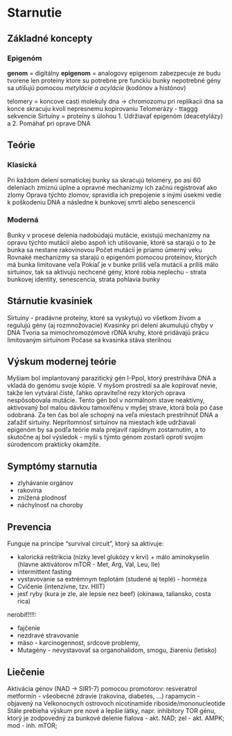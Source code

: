# Starnutie

## Základné koncepty

### Epigenóm
**genom** = digitálny
**epigenom** = analogovy
epigenom zabezpecuje ze budu tvorene len proteiny ktore su potrebne pre funckiu bunky
nepotrebné gény sa *utíšujú* pomocou *metylácie a acylácie* (kodónov a histónov)

telomery = koncove casti molekuly dna -> chromozomu
pri replikacii dna sa konce skracuju kvoli nepresnemu kopirovaniu
Telomerázy - ttaggg sekvencie
Sirtuíny = proteíny s úlohou 1. Udržiavať epigenóm (deacetylázy) a 2. Pomáhať pri oprave DNA

## Teórie
### Klasická
Pri každom delení somatickej bunky sa skracujú teloméry, po asi 60 deleniach zmiznú úplne a opravné mechanizmy ich začnú registrovať ako zlomy
Oprava týchto zlomov, spravidla ich prepojenie s inými úsekmi vedie k poškodeniu DNA a následne k bunkovej smrti alebo senescencii

### Moderná
Bunky v procese delenia nadobúdajú mutácie, existujú mechanizmy na opravu týchto mutácií alebo aspoň ich utišovanie, ktoré sa starajú o to že bunka sa nestane rakovinovou
Počet mutácií je priamo úmerný veku
Rovnaké mechanizmy sa starajú o epigenóm pomocou proteínov, ktorých má bunka limitovane veľa
Pokiaľ je v bunke príliš veľa mutácií a príliš málo sirtuinov, tak sa aktivujú nechcené gény, ktoré robia neplechu - strata bunkovej identity, senescencia, strata pohlavia bunky

## Stárnutie kvasiniek
Sirtuiny - pradávne proteíny, ktoré sa vyskytujú vo všetkom živom a regulujú gény (aj rozmnožovacie)
Kvasinky pri delení akumulujú chyby v DNA
Tvoria sa mimochromozómové rDNA kruhy, ktoré pridávajú prácu limitovaným sirtuínom
Počase sa kvasinka stáva sterilnou

## Výskum modernej teórie
Myšiam bol implantovaný parazitický gén I-Ppol, ktorý prestriháva DNA a vkladá do genómu svoje kópie. V myšom prostredí sa ale kopírovať nevie, takže len vytváral čisté, ľahko opraviteľné rezy ktorých oprava nespôsobovala mutácie.
Tento gén bol v normálnom stave neaktívny, aktivovaný bol malou dávkou tamoxifénu v myšej strave, ktorá bola po čase odobraná. Za ten čas bol ale schopný na veľa miestach prestrihnúť DNA a zaťažiť sirtuíny. Neprítomnosť sirtuínov na miestach kde udržiavali epigenóm by sa podľa teórie mala prejaviť rapídnym zostarnutím, a to skutočne aj bol výsledok - myši s týmto génom zostarli oproti svojim súrodencom prakticky okamžite.

## Symptómy starnutia
- zlyhávanie orgánov
- rakovina
- znížená plodnosť
- náchylnosť na choroby

## Prevencia
Funguje na princípe “survival circuit”, ktorý sa aktivuje:
- kalorická reštrikcia (nízky level glukózy v krvi) + málo aminokyselín (hlavne aktivátorov mTOR - Met, Arg, Val, Leu, Ile)
- intermittent fasting
- vystavovanie sa extrémnym teplotám (studené aj teplé) - horméza
- Cvičenie (intenzívne, tzv. HIIT)
- jesť ryby (kura je zle, ale lepsie nez beef) (okinawa, taliansko, costa rica)

nerobiť!!!!:
- fajčenie
- nezdravé stravovanie 
- mäso - karcinogennost, srdcove problemy, 
- Mutagény - nevystavovať sa organohalidom, smogu, žiareniu (letisko) 

## Liečenie
Aktivácia génov (NAD -> SIR1-7) pomocou promotorov:
resveratrol
metformín - všeobecné zdravie (rakovina, diabetes, …)
rapamycin - objavený na Velkonocnych ostrovoch 
nicotinamide riboside/mononucleotide
Stále prebieha výskum pre nové a lepšie látky, napr. inhibitory TOR génu, ktorý je zodpovedný za bunkové delenie
fialova - akt. NAD; zel - akt. AMPK; mod - inh. mTOR;
